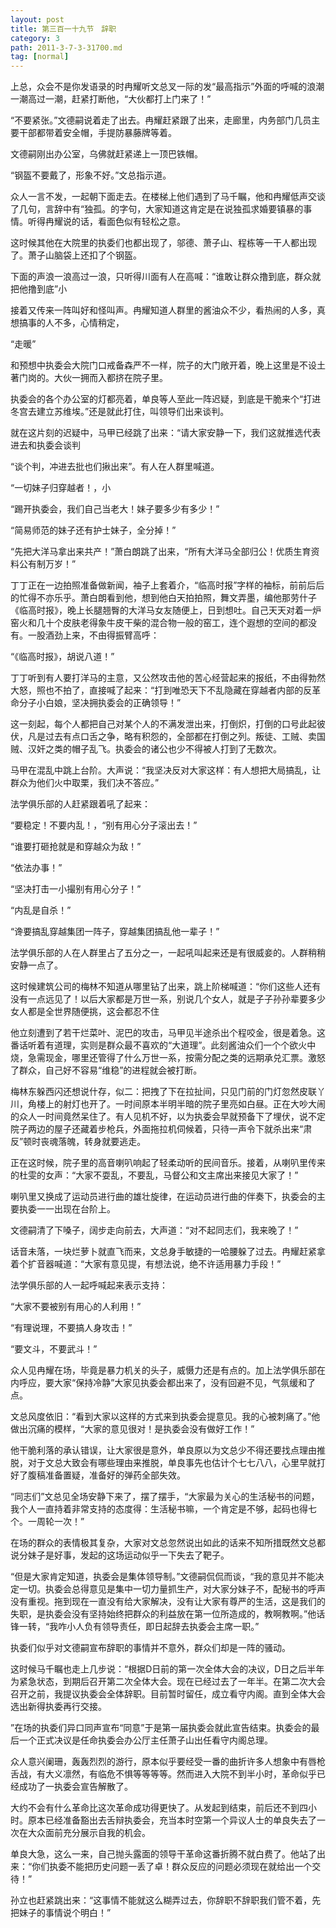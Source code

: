 ```yaml
---
layout: post
title: 第三百一十九节　辞职
category: 3
path: 2011-3-7-3-31700.md
tag: [normal]
---
```


上总，众会不是你发语录的时冉耀听文总叉一际的发“最高指示”外面的呼喊的浪潮一潮高过一潮，赶紧打断他，“大伙都打上门来了！”

“不要紧张。”文德嗣说着走了出去。冉耀赶紧跟了出来，走廊里，内务部门几员主要干部都带着安全帽，手提防暴藤牌等着。

文德嗣刚出办公室，乌佛就赶紧递上一顶巴铁帽。

“钢盔不要戴了，形象不好。”文总指示道。

众人一言不发，一起朝下面走去。在楼梯上他们遇到了马千瞩，他和冉耀低声交谈了几句，言辞中有“独孤。的字句，大家知道这肯定是在说独孤求婚要镇暴的事情。听得冉耀说的话，看面色似有轻松之意。

这时候其他在大院里的执委们也都出现了，邬德、萧子山、程栋等一干人都出现了。萧子山脑袋上还扣了个钢盔。

下面的声浪一浪高过一浪，只听得川面有人在高喊：“谁敢让群众撸到底，群众就把他撸到底”小

接着又传来一阵叫好和怪叫声。冉耀知道人群里的酱油众不少，看热闹的人多，真想搞事的人不多，心情稍定，

“走暖”

和预想中执委会大院门口戒备森严不一样，院子的大门敞开着，晚上这里是不设土著门岗的。大伙一拥而入都挤在院子里。

执委会的各个办公室的灯都亮着，单良等人至此一阵迟疑，到底是干脆来个“打进冬宫去建立苏维埃。”还是就此打住，叫领导们出来谈判。

就在这片刻的迟疑中，马甲已经跳了出来：“请大家安静一下，我们这就推选代表进去和执委会谈判

“谈个判，冲进去批也们揪出来”。有人在人群里喊道。

“一切妹子归穿越者！，小

“踢开执委会，我们自己当老大！妹子要多少有多少！”

“简易师范的妹子还有护士妹子，全分掉！”

“先把大洋马拿出来共产！”萧白朗跳了出来，“所有大洋马全部归公！优质生育资料公有制万岁！”

丁丁正在一边拍照准备做新闻，袖子上套着介，“临高时报”字样的袖标，前前后后的忙得不亦乐乎。萧白朗看到他，想到他白天拍拍照，舞文弄墨，编他那劳什子《临高时报》，晚上长腿翘臀的大洋马女友随便上，日到想吐。自己天天对着一炉窑火和几十个皮肤老得象牛皮干柴的混合物一般的窑工，连个遐想的空间的都没有。一股酒劲上来，不由得振臂高呼：

“《临高时报》，胡说八道！”

丁丁听到有人要打洋马的主意，又公然攻击他的苦心经营起来的报纸，不由得勃然大怒，照也不拍了，直接喊了起来：“打到唯恐天下不乱隐藏在穿越者内部的反革命分子小白娘，坚决拥执委会的正确领导！”

这一刻起，每个人都把自己对某个人的不满发泄出来，打倒炽，打倒的口号此起彼伏，凡是过去有点口舌之争，略有积怨的，全部都在打倒之列。叛徒、工贼、卖国贼、汉奸之类的帽子乱飞。执委会的诸公也少不得被人打到了无数次。

马甲在混乱中跳上台阶。大声说：“我坚决反对大家这样：有人想把大局搞乱，让群众为他们火中取栗，我们决不答应。”

法学俱乐部的人赶紧跟着吼了起来：

“要稳定！不要内乱！，“别有用心分子滚出去！”

“谁要打砸抢就是和穿越众为敌！”

“依法办事！”

“坚决打击一小撮别有用心分子！”

“内乱是自杀！”

“谗要搞乱穿越集团一阵子，穿越集团搞乱他一辈子！”

法学俱乐部的人在人群里占了五分之一，一起吼叫起来还是有很威妾的。人群稍稍安静一点了。

这时候建筑公司的梅林不知道从哪里钻了出来，跳上阶梯喊道：“你们这些人还有没有一点远见了！以后大家都是万世一系，别说几个女人，就是子子孙孙辈要多少女人都是全世界随便挑，这会都忍不住

他立刻遭到了若干烂菜叶、泥巴的攻击，马甲见半途杀出个程咬金，很是着急。这番话听着有道理，实则是群众最不喜欢的“大道理”。此刻酱油众们一个个欲火中烧，急需现金，哪里还管得了什么万世一系，按需分配之类的远期承兑汇票。激怒了群众，自己好不容易“维稳”的进程就会被打断。

梅林东躲西闪还想说什存，似二：把拽了下在拉扯间，只见门前的门灯忽然皮联丫川，角楼上的射灯也开了。一时间原本半明半暗的院子里亮如白昼。正在大吵大闹的众人一时间竟然呆住了。有人见机不好，以为执委会早就预备下了埋伏，说不定院子两边的屋子还藏着步枪兵，外面拖拉机伺候着，只待一声令下就杀出来“肃反”顿时丧魂落魄，转身就要逃走。

正在这时候，院子里的高音喇叭响起了轻柔动听的民间音乐。接着，从喇叭里传来的杜雯的女声：“大家不耍乱，不要乱，马督公和文主席出来接见大家了！”

喇叭里又换成了运动员进行曲的雄壮旋律，在运动员进行曲的伴奏下，执委会的主要执委一一出现在台阶上。

文德嗣清了下嗓子，阔步走向前去，大声道：“对不起同志们，我来晚了！”

话音未落，一块烂萝卜就直飞而来，文总身手敏捷的一哈腰躲了过去。冉耀赶紧拿着个扩音器喊道：“大家有意见提，有想法说，绝不许适用暴力手段！”

法学俱乐部的人一起呼喊起来表示支持：

“大家不要被别有用心的人利用！”

“有理说理，不要搞人身攻击！”

“要文斗，不要武斗！”

众人见冉耀在场，毕竟是暴力机关的头子，威慑力还是有点的。加上法学俱乐部在内呼应，要大家“保持冷静”大家见执委会都出来了，没有回避不见，气氛缓和了点。

文总风度依旧：“看到大家以这样的方式来到执委会提意见。我的心被刺痛了。”他做出沉痛的模样，“大家的意见很对！是执委会没有做好工作！”

他干脆利落的承认错误，让大家很是意外，单良原以为文总少不得还要找点理由推脱，对于文总大致会有哪些理由来推脱，单良事先也估计个七七八八，心里早就打好了腹稿准备置疑，准备好的弹药全部失效。

“同志们”文总见全场安静下来了，摆了摆手，“大家最为关心的生活秘书的问题，我个人一直持着非常支持的态度得：生活秘书嘛，一个肯定是不够，起码也得七个。一周轮一次！”

在场的群众的表情极其复杂，大家对文总忽然说出如此的话来不知所措既然文总都说分妹子是好事，发起的这场运动似乎一下失去了靶子。

“但是大家肯定知道，执委会是集体领导制。”文德嗣侃侃而谈，“我的意见并不能决定一切。执委会总得意见是集中一切力量抓生产，对大家分妹子不，配秘书的呼声没有重视。拖到现在一直没有给大家解决，没有让大家有尊严的生活，这是我们的失职，是执委会没有坚持始终把群众的利益放在第一位所造成的，教啊教啊。”他话锋一转，“我咋小人负有领导责任，即日起辞去执委会主席一职。”

执委们似乎对文德嗣宣布辞职的事情并不意外，群众们却是一阵的骚动。

这时候马千瞩也走上几步说：“根据D日前的第一次全体大会的决议，D日之后半年为紧急状态，到期后召开第二次全体大会。现在已经过去了一年半。在第二次大会召开之前，我提议执委会全体辞职。目前暂时留任，成立看守内阁。直到全体大会选出新得执委再行交接。

”在场的执委们异口同声宣布“同意”于是第一届执委会就此宣告结束。执委会的最后一个正式决议是任命执委会办公厅主任萧子山出任看守内阁总理。

众人意兴阑珊，轰轰烈烈的游行，原本似乎要经受一番的曲折许多人想象中有唇枪舌战，有大义凛然，有临危不惧等等等等。然而进入大院不到半小时，革命似乎已经成功了一执委会宣告解散了。

大约不会有什么革命比这次革命成功得更快了。从发起到结束，前后还不到四小时。原本已经准备豁出去舌辩执委会，充当本时空第一个异议人士的单良失去了一次在大众面前充分展示自我的机会。

单良大急，这么一来，自己抛头露面的领导干革命这番折腾不就白费了。他站了出来：“你们执委不能把历史问题一丢了卓！群众反应的问题必须现在就给出一个交待！”

孙立也赶紧跳出来：“这事情不能就这么糊弄过去，你辞职不辞职我们管不着，先把妹子的事情说个明白！”